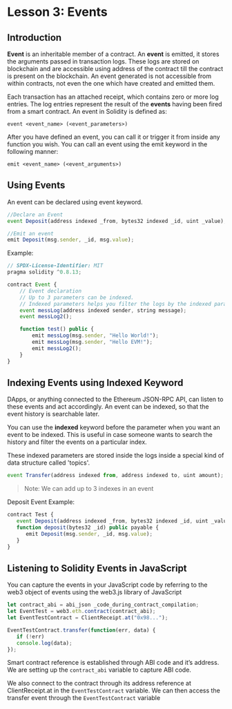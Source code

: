 # Lesson 3: Events

## Introduction

**Event** is an inheritable member of a contract. An **event** is emitted, it stores the arguments passed in transaction logs. These logs are stored on blockchain and are accessible using address of the contract till the contract is present on the blockchain. An event generated is not accessible from within contracts, not even the one which have created and emitted them.

Each transaction has an attached receipt, which contains zero or more log entries. The log entries represent the result of the **events** having been fired from a smart contract. An event in Solidity is defined as:

`event <event_name> (<event_parameters>)`

After you have defined an event, you can call it or trigger it from inside any function you wish. You can call an event using the emit keyword in the following manner:

`emit <event_name> (<event_arguments>)`



## Using Events

An event can be declared using event keyword.

```js
//Declare an Event
event Deposit(address indexed _from, bytes32 indexed _id, uint _value);

//Emit an event
emit Deposit(msg.sender, _id, msg.value);
```

Example:

```js
// SPDX-License-Identifier: MIT
pragma solidity ^0.8.13;

contract Event {
    // Event declaration
    // Up to 3 parameters can be indexed.
    // Indexed parameters helps you filter the logs by the indexed parameter
    event messLog(address indexed sender, string message);
    event messLog2();

    function test() public {
        emit messLog(msg.sender, "Hello World!");
        emit messLog(msg.sender, "Hello EVM!");
        emit messLog2();
    }
}
```

## Indexing Events using Indexed Keyword

DApps, or anything connected to the Ethereum JSON-RPC API, can listen to these events and act accordingly. An event can be indexed, so that the event history is searchable later.

You can use the **indexed** keyword before the parameter when you want an event to be indexed. This is useful in case someone wants to search the history and filter the events on a particular index.

These indexed parameters are stored inside the logs inside a special kind of data structure called 'topics'.

```js
event Transfer(address indexed from, address indexed to, uint amount);
```

> Note: We can add up to 3 indexes in an event

Deposit Event Example:

```js
contract Test {
   event Deposit(address indexed _from, bytes32 indexed _id, uint _value);
   function deposit(bytes32 _id) public payable {      
      emit Deposit(msg.sender, _id, msg.value);
   }
}
```

## Listening to Solidity Events in JavaScript

You can capture the events in your JavaScript code by referring to the web3 object of events using the web3.js library of JavaScript

```js
let contract_abi = abi_json _code_during_contract_compilation;
let EventTest = web3.eth.contract(contract_abi);
let EventTestContract = ClientReceipt.at("0x98...");

EventTestContract.transfer(function(err, data) {
   if (!err)
   console.log(data);
});
```

Smart contract reference is established through ABI code and it’s address. We are setting up the `contract_abi` variable to capture ABI code.

We also connect to the contract through its address reference at ClientReceipt.at in the `EventTestContract` variable. We can then access the transfer event through the `EventTestContract` variable